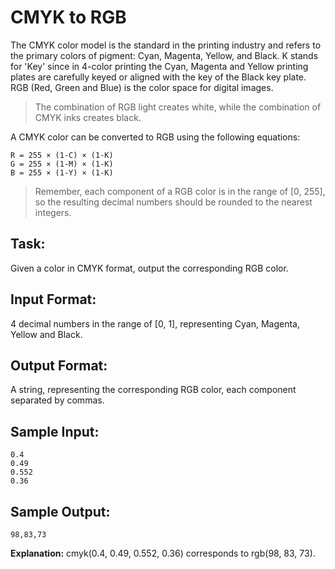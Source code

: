 # CMYK to RGB  

The CMYK color model is the standard in the printing industry and refers to the primary colors of pigment: Cyan, Magenta, Yellow, and Black. 
K stands for 'Key' since in 4-color printing the Cyan, Magenta and Yellow printing plates are carefully keyed or aligned with the key of the Black key plate.
RGB (Red, Green and Blue) is the color space for digital images.

> The combination of RGB light creates white, while the combination of CMYK inks creates black.

A CMYK color can be converted to RGB using the following equations:
```
R = 255 × (1-C) × (1-K)
G = 255 × (1-M) × (1-K)
B = 255 × (1-Y) × (1-K)
```

> Remember, each component of a RGB color is in the range of [0, 255], so the resulting decimal numbers should be rounded to the nearest integers.

## Task: 
Given a color in CMYK format, output the corresponding RGB color. 

## Input Format:
4 decimal numbers in the range of [0, 1], representing Cyan, Magenta, Yellow and Black. 

## Output Format:
A string, representing the corresponding RGB color, each component separated by commas.

## Sample Input:
```
0.4
0.49
0.552
0.36
```

## Sample Output: 
```
98,83,73
```
**Explanation:** cmyk(0.4, 0.49, 0.552, 0.36) corresponds to rgb(98, 83, 73).
